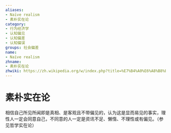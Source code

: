 ```yaml
---
aliases:
- Naïve realism
- 素朴实在论
category:
- 行为经济学
- 认知偏见
- 认知偏差
- 认知偏误
groups: 社会偏差
name:
- Naïve realism
zhname:
- 素朴实在论
zhwiki: https://zh.wikipedia.org/w/index.php?title=%E7%B4%A0%E6%A8%B8%E5%AF%A6%E5%9C%A8%E8%AB%96&action=edit&redlink=1
---
```


# 素朴实在论

相信自己所见所闻即是真相、是客观且不带偏见的，认为这是显而易见的事实，理性人一定会同意自己，不同意的人一定是资讯不足、懒惰、不理性或有偏见。（参见哲学实在论）
